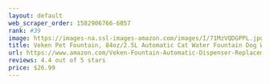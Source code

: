 ```yaml
---
layout: default 
﻿web_scraper_order: 1582906766-6857
rank: #39
image: https://images-na.ssl-images-amazon.com/images/I/71MzVQDGPPL.jpg
title: Veken Pet Fountain, 84oz/2.5L Automatic Cat Water Fountain Dog Water Dispenser with 3…
url: https://www.amazon.com/Veken-Fountain-Automatic-Dispenser-Replacement/dp/B07DLXF7XL/ref=zg_mw_pet-supplies_39?_encoding=UTF8&psc=1&refRID=1681C9HM719PR5VMS4KX
reviews: 4.4 out of 5 stars
price: $26.99 
---
```

